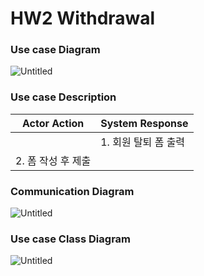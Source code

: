 # HW2 Withdrawal

### Use case Diagram

![Untitled](https://user-images.githubusercontent.com/58579386/168735836-6ec400c7-e751-4e5c-a97a-b0391c598fd5.png)

### Use case Description

| Actor Action | System Response |
| --- | --- |
|  | 1. 회원 탈퇴 폼 출력 |
| 2. 폼 작성 후 제출 |  |

### Communication Diagram

![Untitled](https://user-images.githubusercontent.com/58579386/168735845-86daed72-b01b-429d-8a5a-e9e63ed8f524.png)

### Use case Class Diagram

![Untitled](https://user-images.githubusercontent.com/58579386/168735849-eb62c2ed-4541-4cda-8d1d-efba0475f2e5.png)
